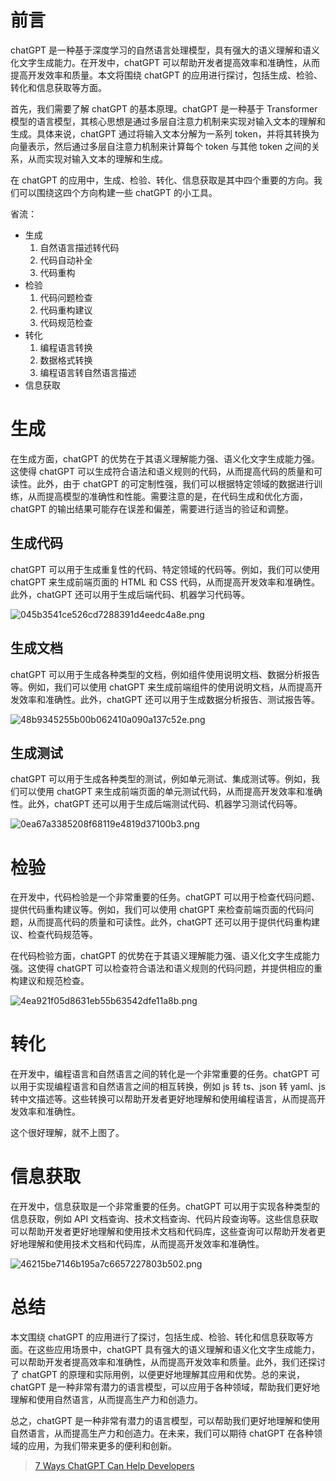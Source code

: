 # 前言

chatGPT 是一种基于深度学习的自然语言处理模型，具有强大的语义理解和语义化文字生成能力。在开发中，chatGPT 可以帮助开发者提高效率和准确性，从而提高开发效率和质量。本文将围绕 chatGPT 的应用进行探讨，包括生成、检验、转化和信息获取等方面。

首先，我们需要了解 chatGPT 的基本原理。chatGPT 是一种基于 Transformer 模型的语言模型，其核心思想是通过多层自注意力机制来实现对输入文本的理解和生成。具体来说，chatGPT 通过将输入文本分解为一系列 token，并将其转换为向量表示，然后通过多层自注意力机制来计算每个 token 与其他 token 之间的关系，从而实现对输入文本的理解和生成。

在 chatGPT 的应用中，生成、检验、转化、信息获取是其中四个重要的方向。我们可以围绕这四个方向构建一些 chatGPT 的小工具。

省流：

- 生成
  1. 自然语言描述转代码
  2. 代码自动补全
  3. 代码重构
- 检验
  1. 代码问题检查
  2. 代码重构建议
  3. 代码规范检查
- 转化
  1. 编程语言转换
  2. 数据格式转换
  3. 编程语言转自然语言描述
- 信息获取

# 生成

在生成方面，chatGPT 的优势在于其语义理解能力强、语义化文字生成能力强。这使得 chatGPT 可以生成符合语法和语义规则的代码，从而提高代码的质量和可读性。此外，由于 chatGPT 的可定制性强，我们可以根据特定领域的数据进行训练，从而提高模型的准确性和性能。需要注意的是，在代码生成和优化方面，chatGPT 的输出结果可能存在误差和偏差，需要进行适当的验证和调整。

## 生成代码

chatGPT 可以用于生成重复性的代码、特定领域的代码等。例如，我们可以使用 chatGPT 来生成前端页面的 HTML 和 CSS 代码，从而提高开发效率和准确性。此外，chatGPT 还可以用于生成后端代码、机器学习代码等。

![045b3541ce526cd7288391d4eedc4a8e.png](img//045b3541ce526cd7288391d4eedc4a8e.png)

## 生成文档

chatGPT 可以用于生成各种类型的文档，例如组件使用说明文档、数据分析报告等。例如，我们可以使用 chatGPT 来生成前端组件的使用说明文档，从而提高开发效率和准确性。此外，chatGPT 还可以用于生成数据分析报告、测试报告等。

![48b9345255b00b062410a090a137c52e.png](img//48b9345255b00b062410a090a137c52e.png)

## 生成测试

chatGPT 可以用于生成各种类型的测试，例如单元测试、集成测试等。例如，我们可以使用 chatGPT 来生成前端页面的单元测试代码，从而提高开发效率和准确性。此外，chatGPT 还可以用于生成后端测试代码、机器学习测试代码等。

![0ea67a3385208f68119e4819d37100b3.png](img//0ea67a3385208f68119e4819d37100b3.png)

# 检验

在开发中，代码检验是一个非常重要的任务。chatGPT 可以用于检查代码问题、提供代码重构建议等。例如，我们可以使用 chatGPT 来检查前端页面的代码问题，从而提高代码的质量和可读性。此外，chatGPT 还可以用于提供代码重构建议、检查代码规范等。

在代码检验方面，chatGPT 的优势在于其语义理解能力强、语义化文字生成能力强。这使得 chatGPT 可以检查符合语法和语义规则的代码问题，并提供相应的重构建议和规范检查。

![4ea921f05d8631eb55b63542dfe11a8b.png](img//4ea921f05d8631eb55b63542dfe11a8b.png)

# 转化

在开发中，编程语言和自然语言之间的转化是一个非常重要的任务。chatGPT 可以用于实现编程语言和自然语言之间的相互转换，例如 js 转 ts、json 转 yaml、js 转中文描述等。这些转换可以帮助开发者更好地理解和使用编程语言，从而提高开发效率和准确性。

这个很好理解，就不上图了。

# 信息获取

在开发中，信息获取是一个非常重要的任务。chatGPT 可以用于实现各种类型的信息获取，例如 API 文档查询、技术文档查询、代码片段查询等。这些信息获取可以帮助开发者更好地理解和使用技术文档和代码库，这些查询可以帮助开发者更好地理解和使用技术文档和代码库，从而提高开发效率和准确性。

![46215be7146b195a7c6657227803b502.png](img//46215be7146b195a7c6657227803b502.png)

# 总结

本文围绕 chatGPT 的应用进行了探讨，包括生成、检验、转化和信息获取等方面。在这些应用场景中，chatGPT 具有强大的语义理解和语义化文字生成能力，可以帮助开发者提高效率和准确性，从而提高开发效率和质量。此外，我们还探讨了 chatGPT 的原理和实际用例，以便更好地理解其应用和优势。总的来说，chatGPT 是一种非常有潜力的语言模型，可以应用于各种领域，帮助我们更好地理解和使用自然语言，从而提高生产力和创造力。

总之，chatGPT 是一种非常有潜力的语言模型，可以帮助我们更好地理解和使用自然语言，从而提高生产力和创造力。在未来，我们可以期待 chatGPT 在各种领域的应用，为我们带来更多的便利和创新。

> [7 Ways ChatGPT Can Help Developers](https://cult.honeypot.io/reads/how-can-chatgpt-help-developers/)

